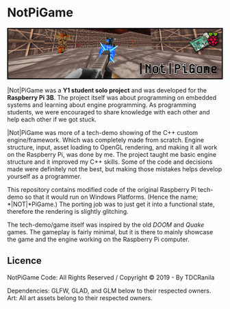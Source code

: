 # NotPiGame

![](Resources/notpigame-banner.png)

|Not|PiGame was a **Y1 student solo project** and was developed for the **Raspberry Pi 3B**. The project itself was about programming on embedded systems and learning about engine programming. As programming students, we were encouraged to share knowledge with each other and help each other if we got stuck.

|Not|PiGame was more of a tech-demo showing of the C++ custom engine/framework. Which was completely made from scratch. Engine structure, input, asset loading to OpenGL rendering, and making it all work on the Raspberry Pi, was done by me. The project taught me basic engine structure and it improved my C++ skills. Some of the code and decisions made were definitely not the best, but making those mistakes helps develop yourself as a programmer.

This repository contains modified code of the original Raspberry Pi tech-demo so that it would run on Windows Platforms. (Hence the name; *|NOT|*PiGame.) The porting job was to just get it into a functional state, therefore the rendering is slightly glitching.

The tech-demo/game itself was inspired by the old *DOOM* and *Quake* games. The gameplay is fairly minimal, but it is there to mainly showcase the game and the engine working on the Raspberry Pi computer.

## **Licence**

NotPiGame Code: All Rights Reserved / Copyright © 2019 - By TDCRanila

Dependencies: GLFW, GLAD, and GLM below to their respected owners.
Art: All art assets belong to their respected owners. 

